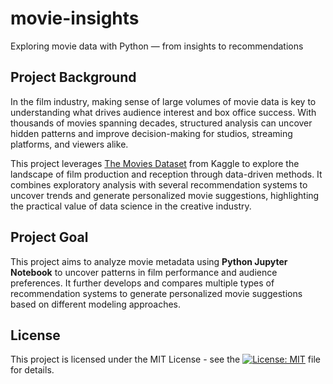 # movie-insights
Exploring movie data with Python — from insights to recommendations

## Project Background
In the film industry, making sense of large volumes of movie data is key to understanding what drives audience interest and box office success. With thousands of movies spanning decades, structured analysis can uncover hidden patterns and improve decision-making for studios, streaming platforms, and viewers alike.

This project leverages [The Movies Dataset](https://www.kaggle.com/datasets/rounakbanik/the-movies-dataset/data?status=pending&select=movies_metadata.csv) from Kaggle to explore the landscape of film production and reception through data-driven methods. It combines exploratory analysis with several recommendation systems to uncover trends and generate personalized movie suggestions, highlighting the practical value of data science in the creative industry.

## Project Goal
This project aims to analyze movie metadata using **Python Jupyter Notebook** to uncover patterns in film performance and audience preferences. It further develops and compares multiple types of recommendation systems to generate personalized movie suggestions based on different modeling approaches.


## License
This project is licensed under the MIT License - see the [![License: MIT](https://img.shields.io/badge/License-MIT-yellow.svg)](https://github.com/leopengningchuan/movie-insights?tab=MIT-1-ov-file) file for details.

